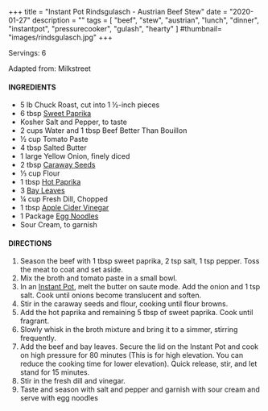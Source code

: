 +++
title = "Instant Pot Rindsgulasch - Austrian Beef Stew"
date = "2020-01-27"
description = ""
tags = [
    "beef",
    "stew",
    "austrian",
    "lunch",
    "dinner",
    "instantpot",
    "pressurecooker",
    "gulash",
    "hearty"
]
#thumbnail= "images/rindsgulasch.jpg"
+++

Servings: 6<!--more-->

Adapted from: Milkstreet

#### INGREDIENTS 

* 5 lb Chuck Roast, cut into 1 ½-inch pieces 
* 6 tbsp [Sweet Paprika](https://amzn.to/3jJjOGx) 
* Kosher Salt and Pepper, to taste 
* 2 cups Water and 1 tbsp Beef Better Than Bouillon 
* ½ cup Tomato Paste 
* 4 tbsp Salted Butter
* 1 large Yellow Onion, finely diced 
* 2 tbsp [Caraway Seeds](https://amzn.to/3b6l7Ls) 
* ⅓ cup Flour 
* 1 tbsp [Hot Paprika](https://amzn.to/2ZeqanW) 
* 3 [Bay Leaves](https://amzn.to/3tUxsLA)
* ¼ cup Fresh Dill, Chopped 
* 1 tbsp [Apple Cider Vinegar](https://amzn.to/37dBDs5)
* 1 Package [Egg Noodles](https://amzn.to/2Zf7O60) 
* Sour Cream, to garnish  

#### DIRECTIONS 

1. Season the beef with 1 tbsp sweet paprika, 2 tsp salt, 1 tsp pepper. Toss the meat to coat and set aside. 
2. Mix the broth and tomato paste in a small bowl. 
3. In an [Instant Pot](https://amzn.to/3qfNYCZ), melt the butter on saute mode. Add the onion and 1 tsp salt. Cook until onions become translucent and soften. 
4. Stir in the caraway seeds and flour, cooking until flour browns. 
5. Add the hot paprika and remaining 5 tbsp of sweet paprika. Cook until fragrant. 
6. Slowly whisk in the broth mixture and bring it to a simmer, stirring frequently. 
7. Add the beef and bay leaves. Secure the lid on the Instant Pot and cook on high pressure for 80 minutes (This is for high elevation. You can reduce the cooking time for lower elevation). Quick release, stir, and let stand for 15 minutes. 
8. Stir in the fresh dill and vinegar. 
9. Taste and season with salt and pepper and garnish with sour cream and serve with egg noodles
